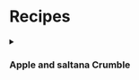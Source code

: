 # Recipes
<details>
  <summary> <h3> Apple and saltana Crumble </h3> </summary>
  <br>
  <p> This recipe makes 12~ portions. I personally serve it with custard but it also works with thick cream or ice cream. 
  
  <p> <b> Ingredients for the crumble: </b> </p>
  <ul> <li> 600g plain flour </li> <li> 350g brown sugar </li> <li> 400g butter </li> </ul>
  
  <p> <b> Ingredients for the filling: </b> </p>
  <ul> <li> 900g bramley apples </li> <li> 100g brown sugar </li> <li> 1sp~ ground cinnamon </li> <li> Two handfuls of sultanas </li> </ul> 
  
  <p> <b> Method: </b> </p>
  <ol> <li> Preheat the oven to 180 degrees celsius </li> <li> For the crumble, mix together the flour and sugar in a large bowl. </li> 
    <li> Break up the butter into small chunks and rub it into the flour mixture until it looks like breadcrumbs. </li>
    <li> For the filling, peel and chop the apples into 1cm slices. Mix together the other dry incgrediences and mix it into the apples along with the sultanas. </li> 
    <li> Pour the filling into a baking dish and top with the crumble. Bake in the oven for 45 minutes. </li> </ol> 
